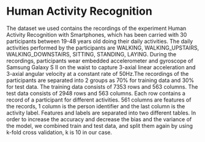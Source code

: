 # Human Activity Recognition

The dataset we used contains the recordings of the experiment Human Activity Recognition with Smartphones, which has been carried with 30 participants between 19-48 years old doing their daily activities. The daily activities performed by the participants are WALKING, WALKING_UPSTAIRS, WALKING_DOWNSTAIRS, SITTING, STANDING, LAYING. During the recordings, participants wear embedded accelerometer and gyroscope of Samsung Galaxy S II on the waist to capture 3-axial linear acceleration and 3-axial angular velocity at a constant rate of 50Hz.The recordings of the participants are separated into 2 groups as 70% for training data and 30% for test data. The training data consists of  7353 rows and 563 columns. The test data consists of 2948 rows and 563 columns. Each row contains a record of a participant for different activities. 561 columns are features of the records, 1 column is the person identifier and the last column is the activity label. Features and labels are separated into two different tables. In order to increase the accuracy and decrease the bias and the variance of the model, we combined train and test data, and split them again by using k-fold cross validation, k is 10 in our case.